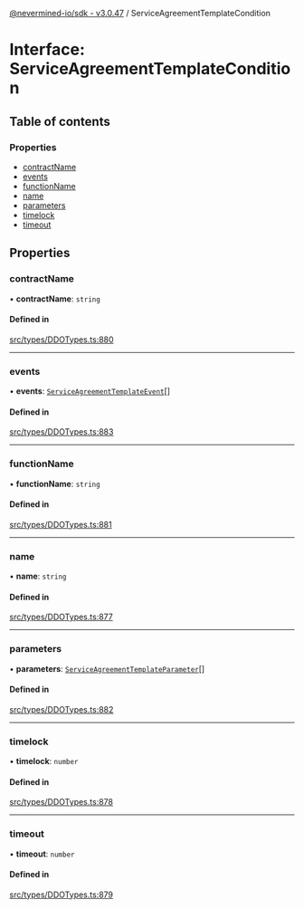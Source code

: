 [@nevermined-io/sdk - v3.0.47](../code-reference.md) / ServiceAgreementTemplateCondition

# Interface: ServiceAgreementTemplateCondition

## Table of contents

### Properties

- [contractName](ServiceAgreementTemplateCondition.md#contractname)
- [events](ServiceAgreementTemplateCondition.md#events)
- [functionName](ServiceAgreementTemplateCondition.md#functionname)
- [name](ServiceAgreementTemplateCondition.md#name)
- [parameters](ServiceAgreementTemplateCondition.md#parameters)
- [timelock](ServiceAgreementTemplateCondition.md#timelock)
- [timeout](ServiceAgreementTemplateCondition.md#timeout)

## Properties

### contractName

• **contractName**: `string`

#### Defined in

[src/types/DDOTypes.ts:880](https://github.com/nevermined-io/sdk-js/blob/db42a2a70293f73d5f0e0208dd90541855f3ca93/src/types/DDOTypes.ts#L880)

---

### events

• **events**: [`ServiceAgreementTemplateEvent`](ServiceAgreementTemplateEvent.md)[]

#### Defined in

[src/types/DDOTypes.ts:883](https://github.com/nevermined-io/sdk-js/blob/db42a2a70293f73d5f0e0208dd90541855f3ca93/src/types/DDOTypes.ts#L883)

---

### functionName

• **functionName**: `string`

#### Defined in

[src/types/DDOTypes.ts:881](https://github.com/nevermined-io/sdk-js/blob/db42a2a70293f73d5f0e0208dd90541855f3ca93/src/types/DDOTypes.ts#L881)

---

### name

• **name**: `string`

#### Defined in

[src/types/DDOTypes.ts:877](https://github.com/nevermined-io/sdk-js/blob/db42a2a70293f73d5f0e0208dd90541855f3ca93/src/types/DDOTypes.ts#L877)

---

### parameters

• **parameters**: [`ServiceAgreementTemplateParameter`](ServiceAgreementTemplateParameter.md)[]

#### Defined in

[src/types/DDOTypes.ts:882](https://github.com/nevermined-io/sdk-js/blob/db42a2a70293f73d5f0e0208dd90541855f3ca93/src/types/DDOTypes.ts#L882)

---

### timelock

• **timelock**: `number`

#### Defined in

[src/types/DDOTypes.ts:878](https://github.com/nevermined-io/sdk-js/blob/db42a2a70293f73d5f0e0208dd90541855f3ca93/src/types/DDOTypes.ts#L878)

---

### timeout

• **timeout**: `number`

#### Defined in

[src/types/DDOTypes.ts:879](https://github.com/nevermined-io/sdk-js/blob/db42a2a70293f73d5f0e0208dd90541855f3ca93/src/types/DDOTypes.ts#L879)
